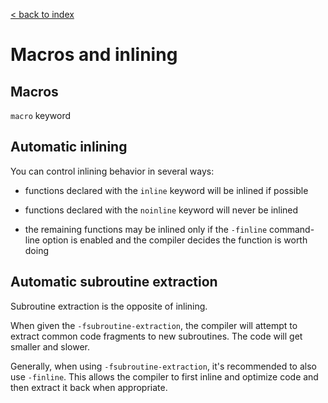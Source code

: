 [< back to index](../doc_index.md)

# Macros and inlining

## Macros

`macro` keyword

## Automatic inlining

You can control inlining behavior in several ways:

* functions declared with the `inline` keyword will be inlined if possible

* functions declared with the `noinline` keyword will never be inlined

* the remaining functions may be inlined only if the `-finline` command-line option is enabled
and the compiler decides the function is worth doing

## Automatic subroutine extraction

Subroutine extraction is the opposite of inlining.

When given the `-fsubroutine-extraction`, the compiler will attempt to extract common code fragments to new subroutines.
The code will get smaller and slower.

Generally, when using `-fsubroutine-extraction`, it's recommended to also use `-finline`.
This allows the compiler to first inline and optimize code and then extract it back when appropriate.
